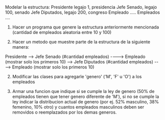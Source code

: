 Modelar la estructura:
Presidente legajo 1, presidencia
	Jefe Senado, legajo 100, senado			Jefe Diputados, legajo 200, congreso
Empleado	.....								Empleados ....

1) Hacer un programa que genere la estructura anteriormente mencionada (cantidad de empleados aleatoria entre 10 y 100)

2) Hacer un metodo que muestre parte de la estructura de la siguiente manera:

Presidente
--> Jefe Senado (#cantidad empleados)
----> Empleado (mostrar solo los primeros 10)
--> Jefe Diputados (#cantidad empleados)
----> Empleado (mostrar solo los primeros 10)

2) Modificar las clases para agregarle 'genero' ('M', 'F' u 'O') a los empleados

3) Armar una funcion que indique si se cumple la ley de genero (50% de empleados tienen que tener genero diferente de 'M'), si no se cumple la ley indicar la distribucion actual de genero (por ej. 52% masculino, 38% femenino, 10% otro) y cuantos empleados masculinos deben ser removidos o reemplazados por los demas generos.





